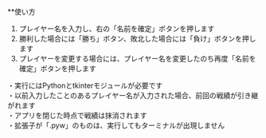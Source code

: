 **使い方

1. プレイヤー名を入力し、右の「名前を確定」ボタンを押します
2. 勝利した場合には「勝ち」ボタン、敗北した場合には「負け」ボタンを押します
3. プレイヤーを変更する場合には、プレイヤー名を変更したのち再度「名前を確定」ボタンを押します

・実行にはPythonとtkinterモジュールが必要です<br>
・以前入力したことのあるプレイヤー名が入力された場合、前回の戦績が引き継がれます<br>
・アプリを閉じた時点で戦績は抹消されます<br>
・拡張子が「.pyw」のものは、実行してもターミナルが出現しません<br>
